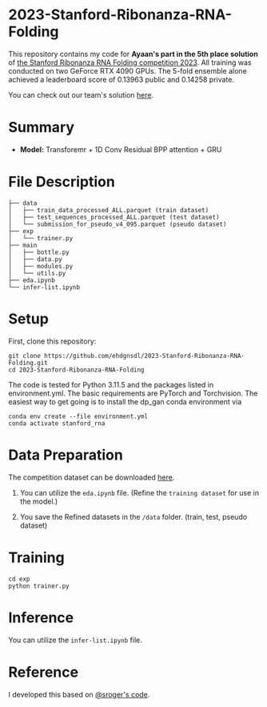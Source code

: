 # 2023-Stanford-Ribonanza-RNA-Folding
This repository contains my code for <b>Ayaan's part in the 5th place solution</b> of [the Stanford Ribonanza RNA Folding competition 2023](https://www.kaggle.com/competitions/stanford-ribonanza-rna-folding/overview). All training was conducted on two GeForce RTX 4090 GPUs. The 5-fold ensemble alone achieved a leaderboard score of 0.13963 public and 0.14258 private.

You can check out our team's solution [here](https://www.kaggle.com/competitions/stanford-ribonanza-rna-folding/discussion/460250).

# Summary
* <b>Model:</b> Transforemr + 1D Conv Residual BPP attention + GRU


# File Description
```
├── data
│   ├── train_data_processed_ALL.parquet (train dataset)
│   ├── test_sequences_processed_ALL.parquet (test dataset)
│   └── submission_for_pseudo_v4_095.parquet (pseudo dataset)
├── exp
│   └── trainer.py
├── main
│   ├── bottle.py
│   ├── data.py
│   ├── modules.py
│   └── utils.py
├── eda.ipynb
└── infer-list.ipynb
```


# Setup
First, clone this repository:
```
git clone https://github.com/ehdgnsdl/2023-Stanford-Ribonanza-RNA-Folding.git
cd 2023-Stanford-Ribonanza-RNA-Folding
```
The code is tested for Python 3.11.5 and the packages listed in environment.yml. The basic requirements are PyTorch and Torchvision. The easiest way to get going is to install the dp_gan conda environment via
```
conda env create --file environment.yml
conda activate stanford_rna
```

# Data Preparation
The competition dataset can be downloaded [here](https://www.kaggle.com/competitions/stanford-ribonanza-rna-folding/data).

1. You can utilize the `eda.ipynb` file. (Refine the `training dataset` for use in the model.) <br>

2. You save the Refined datasets in the `/data` folder. (train, test, pseudo dataset)


# Training
```
cd exp
python trainer.py
```

# Inference
You can utilize the `infer-list.ipynb` file.


# Reference
I developed this based on [@sroger's code](https://github.com/s-rog/StanfordRibonanza2023).
